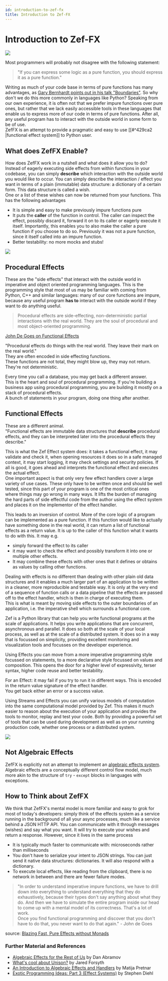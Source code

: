 ```yaml
---
id: introduction-to-zef-fx
title: Introduction to Zef-FX
---
```


  
  
# Introduction to Zef-FX  
  
![](008b843812103e66588c8d6d19939d857661729313f5f35bafda367459f9ac2a.png)  
  
Most programmers will probably not disagree with the following statement:   
>"If you can express some logic as a pure function, you should express it as a pure function."  
  
Writing as much of your code base in terms of pure functions has many advantages, as [Gary Bernhardt points out in his talk "Boundaries"](https://youtu.be/eOYal8elnZk). So why don't we do this more commonly in languages like Python? Speaking from our own experience, it is often not that we prefer impure functions over pure ones, but rather that we lack easily accessible tools in these languages that enable us to express more of our code in terms of pure functions. After all, any useful program has to interact with the outside world in some form to be of use.   
ZefFX is an attempt to provide a pragmatic and easy to use [[#^429ca2 |functional effect system]] to Python user.   
  
  
## What does ZefFX Enable?  
How does ZefFX work in a nutshell and what does it allow you to do?  
Instead of eagerly executing side effects from within functions in your codebase, you can simply **describe** which interaction with the outside world you would like to occur. You can simply describe the interaction / effect you want in terms of a plain (immutable) data structure: a dictionary of a certain form. This data structure is called a wish.  
One or a list of these wishes can now be returned from your functions. This has the following advantages  
- It is simple and easy to make previously impure functions pure  
- It puts the **caller** of the function in control. The caller can inspect the effect, possibly discard it, forward it on to its caller or eagerly execute it itself. Importantly, this enables you to also make the caller a pure function if you choose to do so. Previously it was not a pure function, since it itself called into an impure function.  
- Better testability: no more mocks and stubs!  
  
  
  
![](c85ef37498e4e2bf40cadb3970e4f2640ca56efecd9c5ac258f5c457e28c28bd.png)  
  
## Procedural Effects  
  
These are the "side effects" that interact with the outside world in imperative and object oriented programming languages. This is the programming style that most of us may be familiar with coming from Python, C++ and similar languages: many of our core functions are impure, because any useful program **has to** interact with the outside world if they want to do anything useful.  
  
> Procedural effects are side-effecting, non-deterministic partial interactions with the real world. They are the soul of procedural and most object-oriented programming.  
  
[John De Goes on Functional Effects](https://youtu.be/-KA3BSdqYug?list=LL&t=214)  
  
"Procedural effects do things with the real world. They leave their mark on the real world."  
They are often encoded in side effecting functions.  
These functions are not total, they might blow up, they may not return. They're not deterministic.  
  
Every time you call a database, you may get back a different answer.  
This is the heart and soul of procedural programming. If you're building a business app using procedural programming, you are building it mostly on a stack of procedural effects.  
A bunch of statements in your program, doing one thing after another.  
  
  
## Functional Effects  
These are a different animal.  
"Functional effects are immutable data structures that **describe** procedural effects, and they can be interpreted later into the procedural effects they describe."  
  
This is what the Zef Effect system does: it takes a functional effect, it may validate and check it, when opening resources it does so in a safe managed context, it may start logging, it may check settings and security policies. If all is good, it goes ahead and interprets the functional effect and executes the actual effect.  
One important aspect is that only very few effect handlers cover a large variety of use cases. These only have to be written once and should be well tested, since this part of your program is one of the most critical ones where things may go wrong in many ways. It lifts the burden of managing the hard parts of side effectful code from the author using the effect system and places it on the implementor of the effect handler.  
  
This leads to an inversion of control. More of the core logic of a program can be implemented as a pure function. If this function would like to actually have something done in the real world, it can return a list of functional effects as a return value. It is up to the caller of this function what it wants to do with this. It may e.g.  
- simply forward the effect to its caller  
- it may want to check the effect and possibly transform it into one or multiple other effects.  
- It may combine these effects with other ones that it defines or obtains as values by calling other functions.  
  
Dealing with effects is no different than dealing with other plain old data structures and it enables a much larger part of an application to be written in a cleaner, more reproducible and testable way. It is only at the very end of a sequence of function calls or a data pipeline that the effects are passed off to the effect handler, which is then in charge of executing them.  
This is what is meant by moving side effects to the outer boundaries of an application, i.e. the imperative shell which surrounds a functional core.  
  
Zef is a Python library that can help you write functional programs at the scale of applications. It helps you write applications that are concurrent, asynchronous and parallel. It does so both at the scale of your local process, as well as at the scale of a distributed system. It does so in a way that is focussed on simplicity, providing excellent monitoring and visualization tools and focusses on the developer experience.  
  
Using Effects you can move from a more imperative programming style focussed on statements, to a more declarative style focussed on values and composition. This opens the door for a higher level of expressivity, terser syntax, higher code reuse and better testability.  
  
For an Effect: it may fail if you try to run it in different ways. This is encoded in the return value signature of the effect handler.   
You get back either an error or a success value.  
  
Using Streams and Effects you can unify various models of computation into the same computational model provided by Zef. This makes it much easier to reason about the execution of your application and provides the tools to monitor, replay and test your code. Both by providing a powerful set of tools that can be used during development as well as on your running production code, whether one process or a distributed system.  
  
  
![](2dab5348634fa82513132644f872a0b6124e16686efa4814c07018f70eba92d2.png)  
  
  
  
## Not Algebraic Effects  
ZefFX is explicitly not an attempt to implement an [algebraic effects system](https://overreacted.io/algebraic-effects-for-the-rest-of-us/).   
Algebraic effects are a conceptually different control flow model, much more akin to the structure of `try` - `except` blocks in languages with exceptions.  
  
  
## How to Think about ZefFX  
We think that ZefFX's mental model is more familiar and easy to grok for most of today's developers: simply think of the effects system as a service running in the background of all your async processes, much like a service behind a JSON HTTP API. You can communicate with it through messages (wishes) and say what you want. It will try to execute your wishes and return a response. However, since it lives in the same process  
- It is typically much faster to communicate with: microseconds rather than milliseconds  
- You don't have to serialize your intent to JSON strings. You can just send it native data structures: dictionaries. It will also respond with a dictionary.  
- To execute local effects, like reading from the clipboard, there is no network in between and there are fewer failure modes.  
  
> "In order to understand imperative impure functions, we have to drill down into everything to understand everything that they do exhaustively, because their types don't say anything about what they do. And then we have to simulate the entire program inside our head to come up with a mental model of its correctness. That's a lot of work.  
> Once you find functional programming and discover that you don't have to do that, you never want to do that again." - John de Goes  
  
source: [Blazing Fast, Pure Effects without Monads](https://youtu.be/L8AEj6IRNE)  
  
  
### Further Material and References  
- [Algebraic Effects for the Rest of Us](https://overreacted.io/algebraic-effects-for-the-rest-of-us/) by Dan Abramov  
- [What's cool about Unison?](https://jaredforsyth.com/posts/whats-cool-about-unison/) by Jared Forsyth  
- [An Introduction to Algebraic Effects and Handlers](https://www.eff-lang.org/handlers-tutorial.pdf) by Matija Pretnar  
- [Exotic Programming Ideas: Part 3 (Effect Systems)](https://www.stephendiehl.com/posts/exotic03.html) by Stephen Diehl  
  
